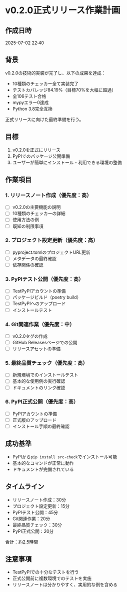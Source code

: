 # v0.2.0正式リリース作業計画

## 作成日時
2025-07-02 22:40

## 背景
v0.2.0の技術的実装が完了し、以下の成果を達成：
- 10種類のチェッカー全て実装完了
- テストカバレッジ84.19%（目標70%を大幅に超過）
- 全106テスト合格
- mypyエラー0達成
- Python 3.8完全互換

正式リリースに向けた最終準備を行う。

## 目標
1. v0.2.0を正式にリリース
2. PyPIでのパッケージ公開準備
3. ユーザーが簡単にインストール・利用できる環境の整備

## 作業項目

### 1. リリースノート作成（優先度：高）
- [ ] v0.2.0の主要機能の説明
- [ ] 10種類のチェッカーの詳細
- [ ] 使用方法の例
- [ ] 既知の制限事項

### 2. プロジェクト設定更新（優先度：高）
- [ ] pyproject.tomlのプロジェクトURL更新
- [ ] メタデータの最終確認
- [ ] 依存関係の確認

### 3. PyPIテスト公開（優先度：高）
- [ ] TestPyPIアカウントの準備
- [ ] パッケージビルド（poetry build）
- [ ] TestPyPIへのアップロード
- [ ] インストールテスト

### 4. Git関連作業（優先度：中）
- [ ] v0.2.0タグの作成
- [ ] GitHub Releasesページでの公開
- [ ] リリースアセットの準備

### 5. 最終品質チェック（優先度：高）
- [ ] 新規環境でのインストールテスト
- [ ] 基本的な使用例の実行確認
- [ ] ドキュメントのリンク確認

### 6. PyPI正式公開（優先度：高）
- [ ] PyPIアカウントの準備
- [ ] 正式版のアップロード
- [ ] インストール手順の最終確認

## 成功基準
- PyPIから`pip install src-check`でインストール可能
- 基本的なコマンドが正常に動作
- ドキュメントが完備されている

## タイムライン
- リリースノート作成：30分
- プロジェクト設定更新：15分
- PyPIテスト公開：45分
- Git関連作業：20分
- 最終品質チェック：30分
- PyPI正式公開：20分

合計：約2.5時間

## 注意事項
- TestPyPIでの十分なテストを行う
- 正式公開前に複数環境でのテストを実施
- リリースノートは分かりやすく、実用的な例を含める